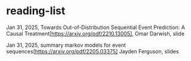 # reading-list










Jan 31, 2025, Towards Out-of-Distribution Sequential Event Prediction: A Causal Treatment[https://arxiv.org/pdf/2210.13005], Omar Darwish, slide

Jan 31, 2025, summary markov models for event sequences[https://arxiv.org/pdf/2205.03375]  Jayden Ferguson, slides
